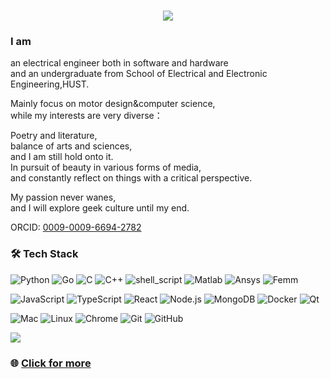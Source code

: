 <h1 align="center">
    <img src="https://readme-typing-svg.herokuapp.com/?lines=Hello I am Benjamin&center=true&size=30" />
</h1>

### I am
<p>an electrical engineer both in software and hardware<br/>
and an undergraduate from School of Electrical and Electronic Engineering,HUST.<br/>
</p>
<p>
Mainly focus on motor design&computer science,<br/>
while my interests are very diverse：<br/>
</p>
<p>
Poetry and literature,<br/>
balance of arts and sciences,<br/>
and I am still hold onto it.<br/>
In pursuit of beauty in various forms of media,<br/>
and constantly reflect on things with a critical perspective.<br/>
</p>
<p>
My passion never wanes,<br/>
and I will explore geek culture until my end.<br/>
</p>

<p>
  ORCID: <a href="https://orcid.org/0009-0009-6694-2782">0009-0009-6694-2782</a>
</p>

### 🛠  Tech Stack

![Python](https://img.shields.io/badge/-Python-333333?style=flat&logo=python) 
![Go](https://img.shields.io/badge/go-333333?style=flat&logo=go) 
![C](https://img.shields.io/badge/c-333333?style=flat&logo=c) 
![C++](https://img.shields.io/badge/-C++-333333?style=flat&logo=c) 
![shell_script](https://img.shields.io/badge/-shell_script-333333?style=flat&logo=shell) 
![Matlab](https://img.shields.io/badge/-Matlab-333333?style=flat&logo=matlab) 
![Ansys](https://img.shields.io/badge/-Ansys-333333?style=flat&logo=ansys) 
![Femm](https://img.shields.io/badge/-Femm-333333?style=flat&logo=femm) 

![JavaScript](https://img.shields.io/badge/-JavaScript-333333?style=flat&logo=javascript) 
![TypeScript](https://img.shields.io/badge/-TypeScript-333333?style=flat&logo=typescript) 
![React](https://img.shields.io/badge/-React-333333?style=flat&logo=react) 
![Node.js](https://img.shields.io/badge/-Node-333333?style=flat&logo=node.js) 
![MongoDB](https://img.shields.io/badge/-MongoDB-333333?style=flat&logo=mongodb)
![Docker](https://img.shields.io/badge/-Docker-333333?style=flat&logo=docker) 
![Qt](https://img.shields.io/badge/-Qt-333333?style=flat&logo=Qt) 


![Mac](https://img.shields.io/badge/-Mac-333333?style=flat&logo=apple) 
![Linux](https://img.shields.io/badge/-Linux-333333?style=flat&logo=linux) 
![Chrome](https://img.shields.io/badge/-Chrome-333333?style=flat&logo=google) 
![Git](https://img.shields.io/badge/-Git-333333?style=flat-square&logo=git) 
![GitHub](https://img.shields.io/badge/-GitHub-333333?style=flat-square&logo=github) 


<a href="https://github.com/DawnEver">
  <img src="https://metrics.lecoq.io/dawnever?template=classic&base.activity=0&base.community=0&base.repositories=0&base.metadata=0&isocalendar=1&base=header%2C%20activity%2C%20community%2C%20repositories%2C%20metadata&base.indepth=false&base.hireable=false&isocalendar=false&isocalendar.duration=full-year&config.timezone=Asia%2FShanghai" />
</a>

### 🌐 [Click for more](https://bmy.asia/)